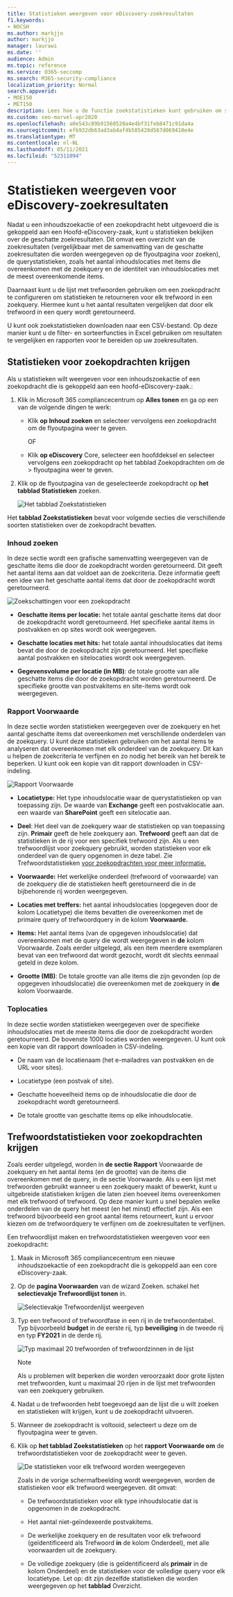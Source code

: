 ```yaml
---
title: Statistieken weergeven voor eDiscovery-zoekresultaten
f1.keywords:
- NOCSH
ms.author: markjjo
author: markjjo
manager: laurawi
ms.date: ''
audience: Admin
ms.topic: reference
ms.service: O365-seccomp
ms.search: M365-security-compliance
localization_priority: Normal
search.appverid:
- MOE150
- MET150
description: Lees hoe u de functie zoekstatistieken kunt gebruiken om statistieken weer te geven voor zoekopdrachten en zoekopdrachten voor inhoud die zijn gekoppeld aan een hoofd-eDiscovery-zaak in het Microsoft 365 compliancecentrum.
ms.custom: seo-marvel-apr2020
ms.openlocfilehash: a0e543c89b91560520a4e4bf31feb8471c91da4a
ms.sourcegitcommit: efb932db63ad3ab4af4b585428d567d069410e4e
ms.translationtype: MT
ms.contentlocale: nl-NL
ms.lasthandoff: 05/11/2021
ms.locfileid: "52311094"
---
```

# <a name="view-statistics-for-ediscovery-search-results"></a>Statistieken weergeven voor eDiscovery-zoekresultaten

Nadat u een inhoudszoekactie of een zoekopdracht hebt uitgevoerd die is gekoppeld aan een Hoofd-eDiscovery-zaak, kunt u statistieken bekijken over de geschatte zoekresultaten. Dit omvat een overzicht van de zoekresultaten (vergelijkbaar met de samenvatting van de geschatte zoekresultaten die worden weergegeven op de flyoutpagina voor zoeken), de querystatistieken, zoals het aantal inhoudslocaties met items die overeenkomen met de zoekquery en de identiteit van inhoudslocaties met de meest overeenkomende items.
  
Daarnaast kunt u de lijst met trefwoorden gebruiken om een zoekopdracht te configureren om statistieken te retourneren voor elk trefwoord in een zoekquery. Hiermee kunt u het aantal resultaten vergelijken dat door elk trefwoord in een query wordt geretourneerd.
  
U kunt ook zoekstatistieken downloaden naar een CSV-bestand. Op deze manier kunt u de filter- en sorteerfuncties in Excel gebruiken om resultaten te vergelijken en rapporten voor te bereiden op uw zoekresultaten.
  
## <a name="get-statistics-for-searches"></a>Statistieken voor zoekopdrachten krijgen

Als u statistieken wilt weergeven voor een inhoudszoekactie of een zoekopdracht die is gekoppeld aan een hoofd-eDiscovery-zaak.:
  
1. Klik in Microsoft 365 compliancecentrum op **Alles tonen** en ga op een van de volgende dingen te werk:

   - Klik **op Inhoud zoeken** en selecteer vervolgens een zoekopdracht om de flyoutpagina weer te geven.

     OF

   - Klik **op eDiscovery** Core, selecteer een hoofddeksel en selecteer vervolgens een zoekopdracht op het tabblad Zoekopdrachten om de  >  flyoutpagina weer te geven. 

2. Klik op de flyoutpagina van de geselecteerde zoekopdracht op **het tabblad Statistieken** zoeken.
  
   ![Het tabblad Zoekstatistieken](../media/SearchStatistics1.png)

Het **tabblad Zoekstatistieken** bevat voor volgende secties die verschillende soorten statistieken over de zoekopdracht bevatten.

### <a name="search-content"></a>Inhoud zoeken

In deze sectie wordt een grafische samenvatting weergegeven van de geschatte items die door de zoekopdracht worden geretourneerd. Dit geeft het aantal items aan dat voldoet aan de zoekcriteria. Deze informatie geeft een idee van het geschatte aantal items dat door de zoekopdracht wordt geretourneerd.

![Zoekschattingen voor een zoekopdracht](../media/SearchContentReport.png)

- **Geschatte items per locatie:** het totale aantal geschatte items dat door de zoekopdracht wordt geretourneerd. Het specifieke aantal items in postvakken en op sites wordt ook weergegeven.

- **Geschatte locaties met hits:** het totale aantal inhoudslocaties dat items bevat die door de zoekopdracht zijn geretourneerd. Het specifieke aantal postvakken en sitelocaties wordt ook weergegeven.

- **Gegevensvolume per locatie (in MB)**: de totale grootte van alle geschatte items die door de zoekopdracht worden geretourneerd. De specifieke grootte van postvakitems en site-items wordt ook weergegeven.

### <a name="condition-report"></a>Rapport Voorwaarde

In deze sectie worden statistieken weergegeven over de zoekquery en het aantal geschatte items dat overeenkomen met verschillende onderdelen van de zoekquery. U kunt deze statistieken gebruiken om het aantal items te analyseren dat overeenkomen met elk onderdeel van de zoekquery. Dit kan u helpen de zoekcriteria te verfijnen en zo nodig het bereik van het bereik te beperken. U kunt ook een kopie van dit rapport downloaden in CSV-indeling.

![Rapport Voorwaarde](../media/SearchContentReportNoKeywordList.png)

- **Locatietype:** Het type inhoudslocatie waar de querystatistieken op van toepassing zijn. De waarde van **Exchange** geeft een postvaklocatie aan. een waarde van **SharePoint** geeft een sitelocatie aan.

- **Deel**: Het deel van de zoekquery waar de statistieken op van toepassing zijn. **Primair** geeft de hele zoekquery aan. **Trefwoord** geeft aan dat de statistieken in de rij voor een specifiek trefwoord zijn. Als u een trefwoordlijst voor zoekquery gebruikt, worden statistieken voor elk onderdeel van de query opgenomen in deze tabel. Zie Trefwoordstatistieken [voor zoekopdrachten voor meer informatie.](#get-keyword-statistics-for-searches)

- **Voorwaarde:** Het werkelijke onderdeel (trefwoord of voorwaarde) van de zoekquery die de statistieken heeft geretourneerd die in de bijbehorende rij worden weergegeven.

- **Locaties met treffers:** het aantal inhoudslocaties (opgegeven door de kolom Locatietype) die items bevatten die overeenkomen met de primaire query of trefwoordquery in de kolom **Voorwaarde.** 

- **Items:** Het aantal items (van de opgegeven inhoudslocatie) dat overeenkomen met de query die wordt weergegeven in **de** kolom Voorwaarde. Zoals eerder uitgelegd, als een item meerdere exemplaren bevat van een trefwoord dat wordt gezocht, wordt dit slechts eenmaal geteld in deze kolom.

- **Grootte (MB)**: De totale grootte van alle items die zijn gevonden (op de opgegeven inhoudslocatie) die overeenkomen met de zoekquery in **de** kolom Voorwaarde.

### <a name="top-locations"></a>Toplocaties

In deze sectie worden statistieken weergegeven over de specifieke inhoudslocaties met de meeste items die door de zoekopdracht worden geretourneerd. De bovenste 1000 locaties worden weergegeven. U kunt ook een kopie van dit rapport downloaden in CSV-indeling.

- De naam van de locatienaam (het e-mailadres van postvakken en de URL voor sites).

- Locatietype (een postvak of site).

- Geschatte hoeveelheid items op de inhoudslocatie die door de zoekopdracht wordt geretourneerd.

- De totale grootte van geschatte items op elke inhoudslocatie.

## <a name="get-keyword-statistics-for-searches"></a>Trefwoordstatistieken voor zoekopdrachten krijgen

Zoals eerder uitgelegd, worden in **de sectie Rapport** Voorwaarde de zoekquery en het aantal items (en de grootte) van de items die overeenkomen met de query, in de sectie Voorwaarde. Als u een lijst met trefwoorden gebruikt wanneer u een zoekquery maakt of bewerkt, kunt u uitgebreide statistieken krijgen die laten zien hoeveel items overeenkomen met elk trefwoord of trefwoord. Op deze manier kunt u snel bepalen welke onderdelen van de query het meest (en het minst) effectief zijn. Als een trefwoord bijvoorbeeld een groot aantal items retourneert, kunt u ervoor kiezen om de trefwoordquery te verfijnen om de zoekresultaten te verfijnen.

Een trefwoordlijst maken en trefwoordstatistieken weergeven voor een zoekopdracht:
  
1. Maak in Microsoft 365 compliancecentrum een nieuwe inhoudszoekactie of een zoekopdracht die is gekoppeld aan een core eDiscovery-zaak.

2. Op de **pagina Voorwaarden** van de wizard Zoeken. schakel het **selectievakje Trefwoordlijst tonen** in.

   ![Selectievakje Trefwoordenlijst weergeven](../media/SearchKeywordsList1.png)

3. Typ een trefwoord of trefwoordfase in een rij in de trefwoordentabel. Typ bijvoorbeeld **budget** in de eerste rij, typ **beveiliging** in de tweede rij en typ **FY2021** in de derde rij.

   ![Typ maximaal 20 trefwoorden of trefwoordzinnen in de lijst](../media/SearchKeywordsList2.png)

   > [!NOTE]
   > Als u problemen wilt beperken die worden veroorzaakt door grote lijsten met trefwoorden, kunt u maximaal 20 rijen in de lijst met trefwoorden van een zoekquery gebruiken.

4. Nadat u de trefwoorden hebt toegevoegd aan de lijst die u wilt zoeken en statistieken wilt krijgen, kunt u de zoekopdracht uitvoeren.

5. Wanneer de zoekopdracht is voltooid, selecteert u deze om de flyoutpagina weer te geven.

6. Klik op **het tabblad Zoekstatistieken** op het **rapport Voorwaarde om** de trefwoordstatistieken voor de zoekopdracht weer te geven.

    ![De statistieken voor elk trefwoord worden weergegeven](../media/SearchKeywordsList3.png)
  
    Zoals in de vorige schermafbeelding wordt weergegeven, worden de statistieken voor elk trefwoord weergegeven. dit omvat:

    - De trefwoordstatistieken voor elk type inhoudslocatie dat is opgenomen in de zoekopdracht.

    - Het aantal niet-geïndexeerde postvakitems.

    - De werkelijke zoekquery en de resultaten voor  elk trefwoord (geïdentificeerd als Trefwoord **in** de kolom Onderdeel), met alle voorwaarden uit de zoekquery.

    - De volledige zoekquery (die  is geïdentificeerd als **primair** in de kolom Onderdeel) en de statistieken voor de volledige query voor elk locatietype. Let op: dit zijn dezelfde statistieken die worden weergegeven op het **tabblad** Overzicht.
